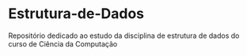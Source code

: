 # Estrutura-de-Dados
Repositório dedicado ao estudo da disciplina de estrutura de dados do curso de Ciência da Computação
